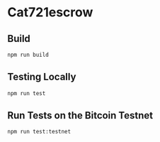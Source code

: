 # Cat721escrow

## Build

```sh
npm run build
```

## Testing Locally

```sh
npm run test
```

## Run Tests on the Bitcoin Testnet

```sh
npm run test:testnet
```
